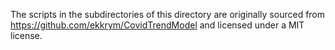 The scripts in the subdirectories of this directory are originally sourced from https://github.com/ekkrym/CovidTrendModel and licensed under a MIT license.
